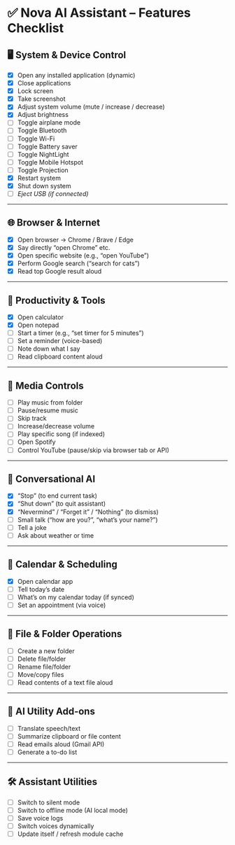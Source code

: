 
# ✅ Nova AI Assistant – Features Checklist

## 🖥️ System & Device Control
- [x] Open any installed application (dynamic)
- [x] Close applications
- [x] Lock screen
- [x] Take screenshot
- [x] Adjust system volume (mute / increase / decrease)
- [x] Adjust brightness
- [ ] Toggle airplane mode
- [ ] Toggle Bluetooth
- [ ] Toggle Wi-Fi
- [ ] Toggle Battery saver
- [ ] Toggle NightLight
- [ ] Toggle Mobile Hotspot
- [ ] Toggle Projection
- [x] Restart system
- [x] Shut down system
- [ ] *Eject USB (if connected)*

---

## 🌐 Browser & Internet
- [x] Open browser → Chrome / Brave / Edge
- [x] Say directly “open Chrome” etc.
- [x] Open specific website (e.g., “open YouTube”)
- [x] Perform Google search (“search for cats”)
- [x] Read top Google result aloud

---

## 📝 Productivity & Tools
- [x] Open calculator
- [x] Open notepad
- [ ] Start a timer (e.g., “set timer for 5 minutes”)
- [ ] Set a reminder (voice-based)
- [ ] Note down what I say
- [ ] Read clipboard content aloud

---

## 🎵 Media Controls
- [ ] Play music from folder
- [ ] Pause/resume music
- [ ] Skip track
- [ ] Increase/decrease volume
- [ ] Play specific song (if indexed)
- [ ] Open Spotify
- [ ] Control YouTube (pause/skip via browser tab or API)

---

## 💬 Conversational AI
- [x] “Stop” (to end current task)
- [x] “Shut down” (to quit assistant)
- [x] “Nevermind” / “Forget it” / “Nothing” (to dismiss)
- [ ] Small talk (“how are you?”, “what’s your name?”)
- [ ] Tell a joke
- [ ] Ask about weather or time

---

## 📅 Calendar & Scheduling
- [x] Open calendar app
- [ ] Tell today’s date
- [ ] What’s on my calendar today (if synced)
- [ ] Set an appointment (via voice)

---

## 📂 File & Folder Operations
- [ ] Create a new folder
- [ ] Delete file/folder
- [ ] Rename file/folder
- [ ] Move/copy files
- [ ] Read contents of a text file aloud

---

## 🧠 AI Utility Add-ons
- [ ] Translate speech/text
- [ ] Summarize clipboard or file content
- [ ] Read emails aloud (Gmail API)
- [ ] Generate a to-do list

---

## 🛠️ Assistant Utilities
- [ ] Switch to silent mode
- [ ] Switch to offline mode (AI local mode)
- [ ] Save voice logs
- [ ] Switch voices dynamically
- [ ] Update itself / refresh module cache
